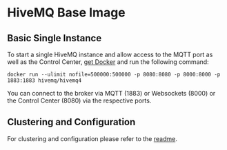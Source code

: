 # HiveMQ Base Image

## Basic Single Instance

To start a single HiveMQ instance and allow access to the MQTT port as well as the Control Center, 
[get Docker](https://www.docker.com/get-started) and run the following command:

`docker run --ulimit nofile=500000:500000 -p 8080:8080 -p 8000:8000 -p 1883:1883 hivemq/hivemq4`

You can connect to the broker via MQTT (1883) or Websockets (8000) or the Control Center (8080) via the respective ports.

## Clustering and Configuration

For clustering and configuration please refer to the [readme](/).
